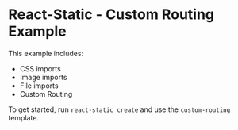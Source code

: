 # React-Static - Custom Routing Example

This example includes:
- CSS imports
- Image imports
- File imports
- Custom Routing

To get started, run `react-static create` and use the `custom-routing` template.
